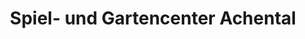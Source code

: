 ---
title: "Spiel- und Gartencenter Achental"
url: /unterwoessen/spiel-und-gartencenter-achental/
shop: Eisenwaren
---